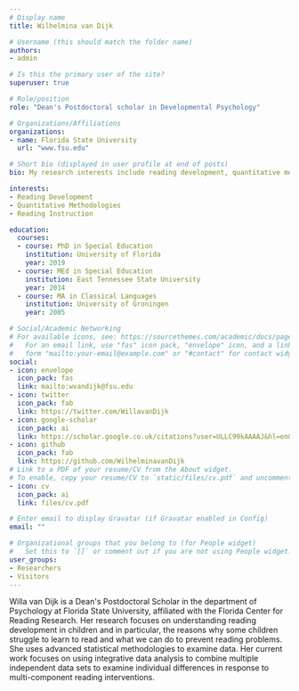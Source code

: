 ```yaml
---
# Display name
title: Wilhelmina van Dijk

# Username (this should match the folder name)
authors:
- admin

# Is this the primary user of the site?
superuser: true

# Role/position
role: "Dean's Postdoctoral scholar in Developmental Psychology"

# Organizations/Affiliations
organizations:
- name: Florida State University
  url: "www.fsu.edu"

# Short bio (displayed in user profile at end of posts)
bio: My research interests include reading development, quantitative methods, and reading instruction. 

interests:
- Reading Development
- Quantitative Methodologies
- Reading Instruction

education:
  courses:
  - course: PhD in Special Education
    institution: University of Florida
    year: 2019
  - course: MEd in Special Education
    institution: East Tennessee State University
    year: 2014
  - course: MA in Classical Languages
    institution: University of Groningen
    year: 2005

# Social/Academic Networking
# For available icons, see: https://sourcethemes.com/academic/docs/page-builder/#icons
#   For an email link, use "fas" icon pack, "envelope" icon, and a link in the
#   form "mailto:your-email@example.com" or "#contact" for contact widget.
social:
- icon: envelope
  icon_pack: fas
  link: mailto:wvandijk@fsu.edu 
- icon: twitter
  icon_pack: fab
  link: https://twitter.com/WillavanDijk
- icon: google-scholar
  icon_pack: ai
  link: https://scholar.google.co.uk/citations?user=ULLC99kAAAAJ&hl=en&oi=ao"
- icon: github
  icon_pack: fab
  link: https://github.com/WilhelminavanDijk
# Link to a PDF of your resume/CV from the About widget.
# To enable, copy your resume/CV to `static/files/cv.pdf` and uncomment the lines below.
- icon: cv
  icon_pack: ai
  link: files/cv.pdf

# Enter email to display Gravatar (if Gravatar enabled in Config)
email: ""

# Organizational groups that you belong to (for People widget)
#   Set this to `[]` or comment out if you are not using People widget.
user_groups:
- Researchers
- Visitors
---
```


Willa van Dijk is a Dean's Postdoctoral Scholar in the department of Psychology at Florida State University, affiliated with the Florida Center for Reading Research. Her research focuses on understanding reading development in children and in particular, the reasons why some children struggle to learn to read and what we can do to prevent reading problems. She uses advanced statistical methodologies to examine data. Her current work focuses on using integrative data analysis to combine multiple independent data sets to examine individual differences in response to multi-component reading interventions. 

